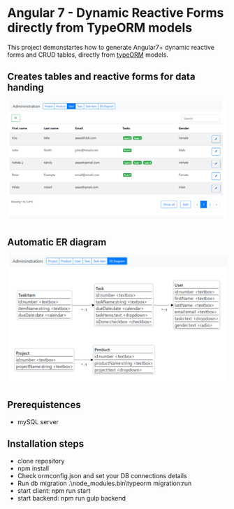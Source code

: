 # Angular 7 - Dynamic Reactive Forms directly from TypeORM models

This project demonstartes how to generate Angular7+ dynamic reactive forms and CRUD tables, directly from [typeORM](http://typeorm.io) models.

## Creates tables and reactive forms for data handing
![diagram](images/main.png)

## Automatic ER diagram
![diagram](images/erd.png)

## Prerequistences

- mySQL server

## Installation steps

- clone repository
- npm install
- Check ormconfig.json and set your DB connections details
- Run db migration .\node_modules\.bin\typeorm migration:run
- start client: npm run start
- start backend: npm run gulp backend 


